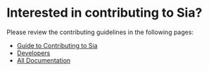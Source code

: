Interested in contributing to Sia?
==================================

Please review the contributing guidelines in the following pages:
- [Guide to Contributing to Sia](https://github.com/acejam/Sia/blob/master/doc/Guide%20to%20Contributing%20to%20Sia.md)
- [Developers](https://github.com/acejam/Sia/blob/master/doc/Developers.md)
- [All Documentation](https://github.com/acejam/Sia/tree/master/doc)
